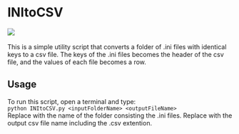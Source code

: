 # INItoCSV
![](https://img.shields.io/badge/python-3.9-green)
</br></br>
This is a simple utility script that converts a folder of .ini files with identical keys to a csv file. The keys of the .ini files becomes the header of the csv file, and the values of each file becomes a row.

## Usage
To run this script, open a terminal and type:   
```python INItoCSV.py <inputFolderName> <outputFileName>```   
Replace **<inputFolderName>** with the name of the folder consisting the .ini files. Replace <outputFileName> with the output csv file name including the .csv extention.

